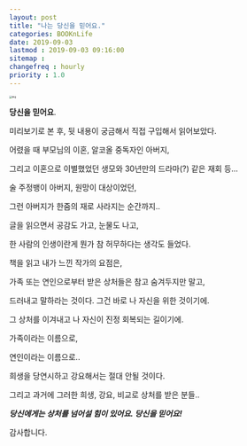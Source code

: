 ```yaml
---
layout: post
title: "나는 당신을 믿어요."
categories: BOOKnLife
date: 2019-09-03
lastmod : 2019-09-03 09:16:00
sitemap :
changefreq : hourly
priority : 1.0
---
```






<img src="http://image.yes24.com/momo/TopCate2508/MidCate010/250799449(1).jpg" alt="img" style="zoom:30%;" />

**당신을 믿어요**.  

미리보기로 본 후, 뒷 내용이 궁금해서 직접 구입해서 읽어보았다.  

어렸을 때 부모님의 이혼, 알코올 중독자인 아버지, 

그리고 이혼으로 이별했었던 생모와 30년만의 드라마(?) 같은 재회 등...

술 주정뱅이 아버지, 원망이 대상이었던,  

그런 아버지가 한줌의 재로 사라지는 순간까지..

글을 읽으면서 공감도 가고, 눈물도 나고, 

한 사람의 인생이란게 뭔가 참 허무하다는 생각도 들었다. 



책을 읽고 내가 느낀 작가의 요점은, 

가족 또는 연인으로부터 받은 상처들은 참고 숨겨두지만 말고, 

드러내고 말하라는 것이다. 그건 바로 나 자신을 위한 것이기에. 

그 상처를 이겨내고 나 자신이 진정 회복되는 길이기에.



가족이라는 이름으로, 

연인이라는 이름으로.. 

희생을 당연시하고 강요해서는 절대 안될 것이다. 

그리고 과거에 그러한 희생, 강요, 비교로 상처를 받은 분들..

***당신에게는 상처를 넘어설 힘이 있어요. 당신을 믿어요!***



감사합니다. 













